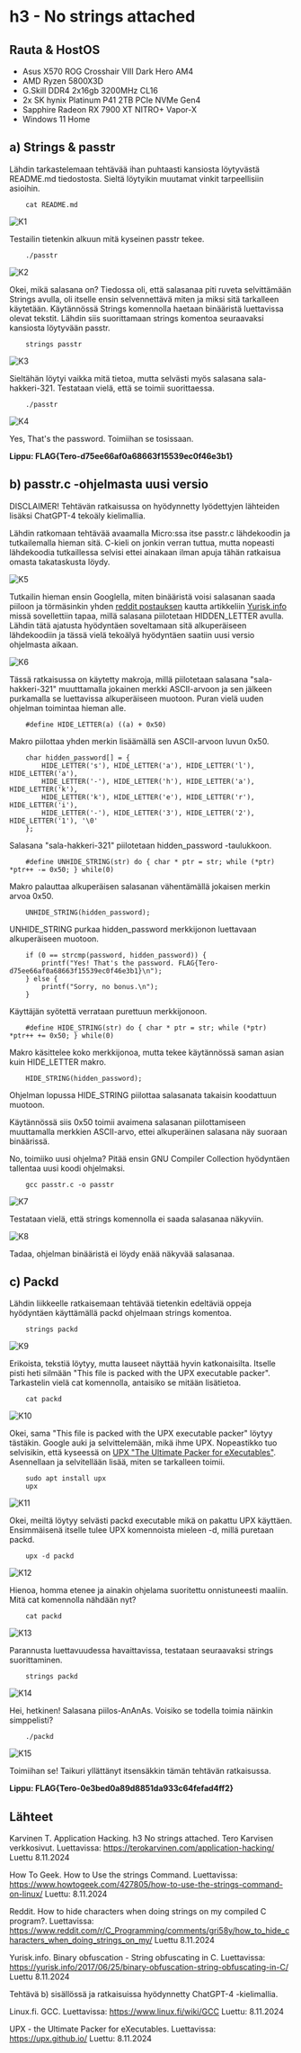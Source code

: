 # h3 - No strings attached

## Rauta & HostOS

- Asus X570 ROG Crosshair VIII Dark Hero AM4
- AMD Ryzen 5800X3D
- G.Skill DDR4 2x16gb 3200MHz CL16
- 2x SK hynix Platinum P41 2TB PCIe NVMe Gen4
- Sapphire Radeon RX 7900 XT NITRO+ Vapor-X
- Windows 11 Home

## a) Strings & passtr

Lähdin tarkastelemaan tehtävää ihan puhtaasti kansiosta löytyvästä README.md tiedostosta. Sieltä löytyikin muutamat vinkit tarpeellisiin asioihin. 

        cat README.md

![K1](1.png)

Testailin tietenkin alkuun mitä kyseinen passtr tekee.

        ./passtr

![K2](2.png)

Okei, mikä salasana on? Tiedossa oli, että salasanaa piti ruveta selvittämään Strings avulla, oli itselle ensin selvennettävä miten ja miksi sitä tarkalleen käytetään. Käytännössä Strings komennolla haetaan binääristä luettavissa olevat tekstit. Lähdin siis suorittamaan strings komentoa seuraavaksi kansiosta löytyvään passtr.

        strings passtr

![K3](3.png)

Sieltähän löytyi vaikka mitä tietoa, mutta selvästi myös salasana sala-hakkeri-321. Testataan vielä, että se toimii suorittaessa.

        ./passtr

![K4](4.png)

Yes, That's the password. Toimiihan se tosissaan.

**Lippu: FLAG{Tero-d75ee66af0a68663f15539ec0f46e3b1}**

## b) passtr.c -ohjelmasta uusi versio

DISCLAIMER! Tehtävän ratkaisussa on hyödynnetty lyödettyjen lähteiden lisäksi ChatGPT-4 tekoäly kielimallia.

Lähdin ratkomaan tehtävää avaamalla Micro:ssa itse passtr.c lähdekoodin ja tutkailemalla hieman sitä. C-kieli on jonkin verran tuttua, mutta nopeasti lähdekoodia tutkaillessa selvisi ettei ainakaan ilman apuja tähän ratkaisua omasta takataskusta löydy. 

![K5](5.png)

Tutkailin hieman ensin Googlella, miten binääristä voisi salasanan saada piiloon ja törmäsinkin yhden [reddit postauksen](https://www.reddit.com/r/C_Programming/comments/gri58y/how_to_hide_characters_when_doing_strings_on_my/) kautta artikkeliin [Yurisk.info](https://yurisk.info/2017/06/25/binary-obfuscation-string-obfuscating-in-C/) missä sovellettiin tapaa, millä salasana piilotetaan HIDDEN_LETTER avulla. Lähdin tätä ajatusta hyödyntäen soveltamaan sitä alkuperäiseen lähdekoodiin ja tässä vielä tekoälyä hyödyntäen saatiin uusi versio ohjelmasta aikaan.

![K6](6.png)

Tässä ratkaisussa on käytetty makroja, millä piilotetaan salasana "sala-hakkeri-321" muutttamalla jokainen merkki ASCII-arvoon ja sen jälkeen purkamalla se luettavissa alkuperäiseen muotoon. Puran vielä uuden ohjelman toimintaa hieman alle.

        #define HIDE_LETTER(a) ((a) + 0x50)
Makro piilottaa yhden merkin lisäämällä sen ASCII-arvoon luvun 0x50.

        char hidden_password[] = { 
            HIDE_LETTER('s'), HIDE_LETTER('a'), HIDE_LETTER('l'), HIDE_LETTER('a'), 
            HIDE_LETTER('-'), HIDE_LETTER('h'), HIDE_LETTER('a'), HIDE_LETTER('k'), 
            HIDE_LETTER('k'), HIDE_LETTER('e'), HIDE_LETTER('r'), HIDE_LETTER('i'), 
            HIDE_LETTER('-'), HIDE_LETTER('3'), HIDE_LETTER('2'), HIDE_LETTER('1'), '\0' 
        };
Salasana "sala-hakkeri-321" piilotetaan hidden_password -taulukkoon.

        #define UNHIDE_STRING(str) do { char * ptr = str; while (*ptr) *ptr++ -= 0x50; } while(0)
Makro palauttaa alkuperäisen salasanan vähentämällä jokaisen merkin arvoa 0x50.

        UNHIDE_STRING(hidden_password);
UNHIDE_STRING purkaa hidden_password merkkijonon luettavaan alkuperäiseen muotoon.

        if (0 == strcmp(password, hidden_password)) {
            printf("Yes! That's the password. FLAG{Tero-d75ee66af0a68663f15539ec0f46e3b1}\n");
        } else {
            printf("Sorry, no bonus.\n");
        }
Käyttäjän syötettä verrataan purettuun merkkijonoon.

        #define HIDE_STRING(str) do { char * ptr = str; while (*ptr) *ptr++ += 0x50; } while(0)
Makro käsittelee koko merkkijonoa, mutta tekee käytännössä saman asian kuin HIDE_LETTER makro.

        HIDE_STRING(hidden_password);
Ohjelman lopussa HIDE_STRING piilottaa salasanata takaisin koodattuun muotoon.

Käytännössä siis 0x50 toimii avaimena salasanan piilottamiseen muuttamalla merkkien ASCII-arvo, ettei alkuperäinen salasana näy suoraan binäärissä.

No, toimiiko uusi ohjelma? Pitää ensin GNU Compiler Collection hyödyntäen tallentaa uusi koodi ohjelmaksi.

        gcc passtr.c -o passtr

![K7](7.png)

Testataan vielä, että strings komennolla ei saada salasanaa näkyviin.

![K8](8.png)

Tadaa, ohjelman binääristä ei löydy enää näkyvää salasanaa.

## c) Packd

Lähdin liikkeelle ratkaisemaan tehtävää tietenkin edeltäviä oppeja hyödyntäen käyttämällä packd ohjelmaan strings komentoa. 

        strings packd

![K9](9.png)

Erikoista, tekstiä löytyy, mutta lauseet näyttää hyvin katkonaisilta. Itselle pisti heti silmään "This file is packed with the UPX executable packer". Tarkastelin vielä cat komennolla, antaisiko se mitään lisätietoa.

        cat packd

![K10](10.png)

Okei, sama "This file is packed with the UPX executable packer" löytyy tästäkin. Google auki ja selvittelemään, mikä ihme UPX. Nopeastikko tuo selvisikin, että kyseessä on [UPX "The Ultimate Packer for eXecutables"](https://upx.github.io/). Asennellaan ja selvitellään lisää, miten se tarkalleen toimii.

        sudo apt install upx
        upx

![K11](11.png)

Okei, meiltä löytyy selvästi packd executable mikä on pakattu UPX käyttäen. Ensimmäisenä itselle tulee UPX komennoista mieleen -d, millä puretaan packd. 

        upx -d packd

![K12](12.png)

Hienoa, homma etenee ja ainakin ohjelama suoritettu onnistuneesti maaliin. Mitä cat komennolla nähdään nyt?

        cat packd

![K13](13.png)

Parannusta luettavuudessa havaittavissa, testataan seuraavaksi strings suorittaminen.

        strings packd

![K14](14.png)

Hei, hetkinen! Salasana piilos-AnAnAs. Voisiko se todella toimia näinkin simppelisti?

        ./packd

![K15](15.png)

Toimiihan se! Taikuri yllättänyt itsensäkkin tämän tehtävän ratkaisussa.

**Lippu: FLAG{Tero-0e3bed0a89d8851da933c64fefad4ff2}**
        
## Lähteet

Karvinen T. Application Hacking. h3 No strings attached. Tero Karvisen verkkosivut. Luettavissa: https://terokarvinen.com/application-hacking/ Luettu 8.11.2024

How To Geek. How to Use the strings Command. Luettavissa: https://www.howtogeek.com/427805/how-to-use-the-strings-command-on-linux/ Luettu: 8.11.2024

Reddit. How to hide characters when doing strings on my compiled C program?. Luettavissa: https://www.reddit.com/r/C_Programming/comments/gri58y/how_to_hide_characters_when_doing_strings_on_my/ Luettu 8.11.2024

Yurisk.info. Binary obfuscation - String obfuscating in C. Luettavissa: https://yurisk.info/2017/06/25/binary-obfuscation-string-obfuscating-in-C/ Luettu 8.11.2024

Tehtävä b) sisällössä ja ratkaisuissa hyödynnetty ChatGPT-4 -kielimallia.

Linux.fi. GCC. Luettavissa: https://www.linux.fi/wiki/GCC Luettu: 8.11.2024

UPX - the Ultimate Packer for eXecutables. Luettavissa: https://upx.github.io/ Luettu: 8.11.2024


